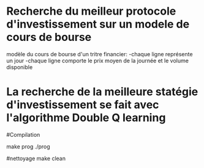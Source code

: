 # Recherche du meilleur protocole d'investissement sur un modele de cours de bourse
modèle du cours de bourse d'un tritre financier:
-chaque ligne représente un jour 
-chaque ligne comporte le prix moyen de la journée et le volume disponible
# La recherche de la meilleure statégie d'investissement se fait avec l'algorithme Double Q learning 


#Compilation

make prog
./prog

#nettoyage
make clean


